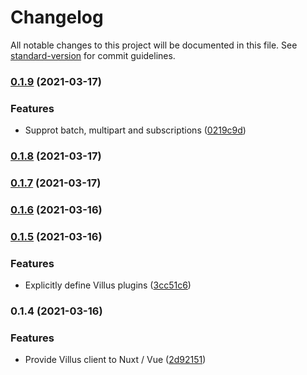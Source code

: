 # Changelog

All notable changes to this project will be documented in this file. See [standard-version](https://github.com/conventional-changelog/standard-version) for commit guidelines.

### [0.1.9](https://github.com/lewebsimple/nuxt-villus/compare/v0.1.8...v0.1.9) (2021-03-17)


### Features

* Supprot batch, multipart and subscriptions ([0219c9d](https://github.com/lewebsimple/nuxt-villus/commit/0219c9d5f4af365c5abc5e0cd3c67a340977f2be))

### [0.1.8](https://github.com/lewebsimple/nuxt-villus/compare/v0.1.7...v0.1.8) (2021-03-17)

### [0.1.7](https://github.com/lewebsimple/nuxt-villus/compare/v0.1.6...v0.1.7) (2021-03-17)

### [0.1.6](https://github.com/lewebsimple/nuxt-villus/compare/v0.1.5...v0.1.6) (2021-03-16)

### [0.1.5](https://github.com/lewebsimple/nuxt-villus/compare/v0.1.4...v0.1.5) (2021-03-16)


### Features

* Explicitly define Villus plugins ([3cc51c6](https://github.com/lewebsimple/nuxt-villus/commit/3cc51c6b72bed19627082670f07c4ae46ede1b71))

### 0.1.4 (2021-03-16)


### Features

* Provide Villus client to Nuxt / Vue ([2d92151](https://github.com/lewebsimple/nuxt-villus/commit/2d921515a26eed6c24ca1ddf35ad55cf3e1fb11f))

